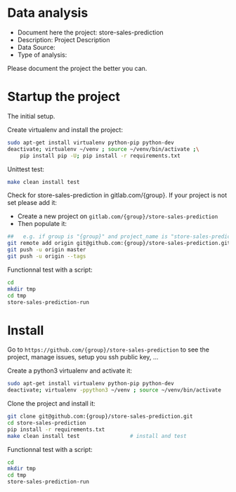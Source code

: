 # Data analysis
- Document here the project: store-sales-prediction
- Description: Project Description
- Data Source:
- Type of analysis:

Please document the project the better you can.

# Startup the project

The initial setup.

Create virtualenv and install the project:
```bash
sudo apt-get install virtualenv python-pip python-dev
deactivate; virtualenv ~/venv ; source ~/venv/bin/activate ;\
    pip install pip -U; pip install -r requirements.txt
```

Unittest test:
```bash
make clean install test
```

Check for store-sales-prediction in gitlab.com/{group}.
If your project is not set please add it:

- Create a new project on `gitlab.com/{group}/store-sales-prediction`
- Then populate it:

```bash
##   e.g. if group is "{group}" and project_name is "store-sales-prediction"
git remote add origin git@github.com:{group}/store-sales-prediction.git
git push -u origin master
git push -u origin --tags
```

Functionnal test with a script:

```bash
cd
mkdir tmp
cd tmp
store-sales-prediction-run
```

# Install

Go to `https://github.com/{group}/store-sales-prediction` to see the project, manage issues,
setup you ssh public key, ...

Create a python3 virtualenv and activate it:

```bash
sudo apt-get install virtualenv python-pip python-dev
deactivate; virtualenv -ppython3 ~/venv ; source ~/venv/bin/activate
```

Clone the project and install it:

```bash
git clone git@github.com:{group}/store-sales-prediction.git
cd store-sales-prediction
pip install -r requirements.txt
make clean install test                # install and test
```
Functionnal test with a script:

```bash
cd
mkdir tmp
cd tmp
store-sales-prediction-run
```
